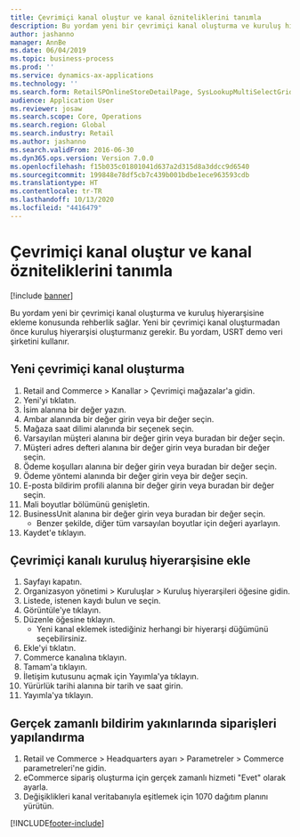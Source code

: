 ```yaml
---
title: Çevrimiçi kanal oluştur ve kanal özniteliklerini tanımla
description: Bu yordam yeni bir çevrimiçi kanal oluşturma ve kuruluş hiyerarşisine ekleme konusunda rehberlik sağlar.
author: jashanno
manager: AnnBe
ms.date: 06/04/2019
ms.topic: business-process
ms.prod: ''
ms.service: dynamics-ax-applications
ms.technology: ''
ms.search.form: RetailSPOnlineStoreDetailPage, SysLookupMultiSelectGrid, DimensionLookup, OMHierarchyManager, HierarchyDesigner, OMNodeSelection, HierarchyPublishAndCloseForm
audience: Application User
ms.reviewer: josaw
ms.search.scope: Core, Operations
ms.search.region: Global
ms.search.industry: Retail
ms.author: jashanno
ms.search.validFrom: 2016-06-30
ms.dyn365.ops.version: Version 7.0.0
ms.openlocfilehash: f15b035c01801041d637a2d315d8a3ddcc9d6540
ms.sourcegitcommit: 199848e78df5cb7c439b001bdbe1ece963593cdb
ms.translationtype: HT
ms.contentlocale: tr-TR
ms.lasthandoff: 10/13/2020
ms.locfileid: "4416479"
---
```

# <a name="create-online-channel-and-define-channel-attributes"></a>Çevrimiçi kanal oluştur ve kanal özniteliklerini tanımla

[!include [banner](../includes/banner.md)]

Bu yordam yeni bir çevrimiçi kanal oluşturma ve kuruluş hiyerarşisine ekleme konusunda rehberlik sağlar. Yeni bir çevrimiçi kanal oluşturmadan önce kuruluş hiyerarşisi oluşturmanız gerekir. Bu yordam, USRT demo veri şirketini kullanır.


## <a name="create-a-new-online-channel"></a>Yeni çevrimiçi kanal oluşturma
1. Retail and Commerce > Kanallar > Çevrimiçi mağazalar'a gidin.
2. Yeni'yi tıklatın.
3. İsim alanına bir değer yazın.
4. Ambar alanında bir değer girin veya bir değer seçin.
5. Mağaza saat dilimi alanında bir seçenek seçin.
6. Varsayılan müşteri alanına bir değer girin veya buradan bir değer seçin.
7. Müşteri adres defteri alanına bir değer girin veya buradan bir değer seçin.
8. Ödeme koşulları alanına bir değer girin veya buradan bir değer seçin.
9. Ödeme yöntemi alanında bir değer girin veya bir değer seçin.
10. E-posta bildirim profili alanına bir değer girin veya buradan bir değer seçin.
11. Mali boyutlar bölümünü genişletin.
12. BusinessUnit alanına bir değer girin veya buradan bir değer seçin.
    * Benzer şekilde, diğer tüm varsayılan boyutlar için değeri ayarlayın.  
13. Kaydet'e tıklayın.

## <a name="add-the-online-channel-to-organization-hierarchy"></a>Çevrimiçi kanalı kuruluş hiyerarşisine ekle
1. Sayfayı kapatın.
2. Organizasyon yönetimi > Kuruluşlar > Kuruluş hiyerarşileri öğesine gidin.
3. Listede, istenen kaydı bulun ve seçin.
4. Görüntüle'ye tıklayın.
5. Düzenle öğesine tıklayın.
    * Yeni kanal eklemek istediğiniz herhangi bir hiyerarşi düğümünü seçebilirsiniz.  
6. Ekle'yi tıklatın.
7. Commerce kanalına tıklayın.
8. Tamam'a tıklayın.
9. İletişim kutusunu açmak için Yayımla'ya tıklayın.
10. Yürürlük tarihi alanına bir tarih ve saat girin.
11. Yayımla'ya tıklayın.

## <a name="configure-orders-for-near-real-time-notification"></a>Gerçek zamanlı bildirim yakınlarında siparişleri yapılandırma
1. Retail ve Commerce > Headquarters ayarı > Parametreler > Commerce parametreleri'ne gidin.
2. eCommerce sipariş oluşturma için gerçek zamanlı hizmeti "Evet" olarak ayarla.
3. Değişiklikleri kanal veritabanıyla eşitlemek için 1070 dağıtım planını yürütün. 




[!INCLUDE[footer-include](../../includes/footer-banner.md)]